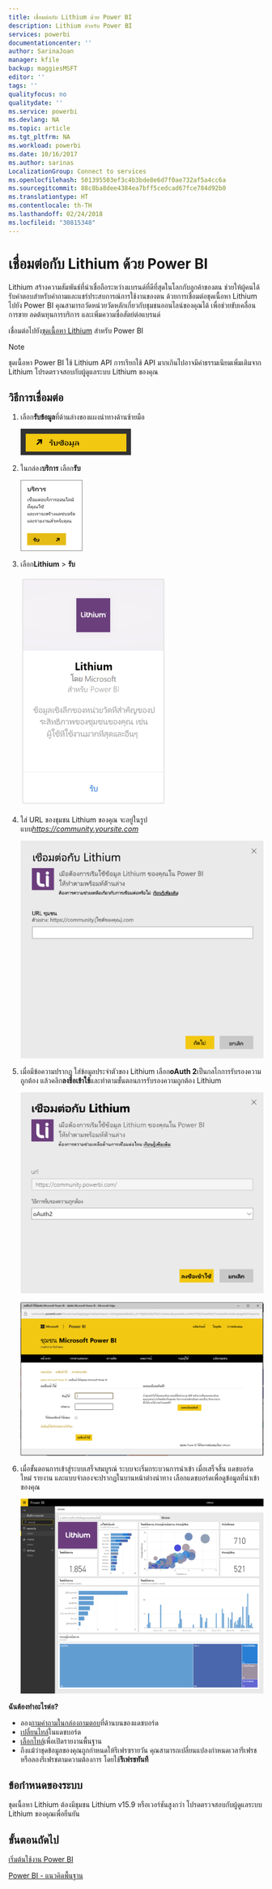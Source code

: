 ```yaml
---
title: เชื่อมต่อกับ Lithium ด้วย Power BI
description: Lithium สำหรับ Power BI
services: powerbi
documentationcenter: ''
author: SarinaJoan
manager: kfile
backup: maggiesMSFT
editor: ''
tags: ''
qualityfocus: no
qualitydate: ''
ms.service: powerbi
ms.devlang: NA
ms.topic: article
ms.tgt_pltfrm: NA
ms.workload: powerbi
ms.date: 10/16/2017
ms.author: sarinas
LocalizationGroup: Connect to services
ms.openlocfilehash: 501395503ef3c4b3bde8e6d7f0ae732af5a4cc6a
ms.sourcegitcommit: 88c8ba8dee4384ea7bff5cedcad67fce784d92b0
ms.translationtype: HT
ms.contentlocale: th-TH
ms.lasthandoff: 02/24/2018
ms.locfileid: "30815348"
---
```

# <a name="connect-to-lithium-with-power-bi"></a>เชื่อมต่อกับ Lithium ด้วย Power BI
Lithium สร้างความสัมพันธ์ที่น่าเชื่อถือระหว่างแบรนด์ที่ดีที่สุดในโลกกับลูกค้าของตน ช่วยให้ผู้คนได้รับคำตอบสำหรับคำถามและแชร์ประสบการณ์การใช้งานของตน ด้วยการเชื่อมต่อชุดเนื้อหา Lithium ไปยัง Power BI คุณสามารถวัดหน่วยวัดหลักเกี่ยวกับชุมชนออนไลน์ของคุณได้ เพื่อช่วยขับเคลื่อนการขาย ลดต้นทุนการบริการ และเพิ่มความซื่อสัตย์ต่อแบรนด์ 

เชื่อมต่อไปยัง[ชุดเนื้อหา Lithium](https://app.powerbi.com/getdata/services/lithium) สำหรับ Power BI

>[!NOTE]
>ชุดเนื้อหา Power BI ใช้ Lithium API การเรียกใช้ API มากเกินไปอาจมีค่าธรรมเนียมเพิ่มเติมจาก Lithium โปรดตรวจสอบกับผู้ดูแลระบบ Lithium ของคุณ

## <a name="how-to-connect"></a>วิธีการเชื่อมต่อ
1. เลือก**รับข้อมูล**ที่ด้านล่างของแผงนำทางด้านซ้ายมือ
   
   ![](media/service-connect-to-lithium/pbi_getdata.png) 
2. ในกล่อง**บริการ** เลือก**รับ**
   
   ![](media/service-connect-to-lithium/pbi_getservices.png) 
3. เลือก**Lithium** \> **รับ**
   
   ![](media/service-connect-to-lithium/lithiumconnect.png)
4. ใส่ URL ของชุมชน Lithium ของคุณ จะอยู่ในรูปแบบ*https://community.yoursite.com*
   
   ![](media/service-connect-to-lithium/params.png)
5. เมื่อมีข้อความปรากฏ ใส่ข้อมูลประจำตัวของ Lithium เลือก**oAuth 2**เป็นกลไกการรับรองความถูกต้อง แล้วคลิก**ลงชื่อเข้าใช้**และทำตามขั้นตอนการรับรองความถูกต้อง Lithium
   
   ![](media/service-connect-to-lithium/creds.png)
   
   ![](media/service-connect-to-lithium/creds2.png)
6. เมื่อขั้นตอนการเข้าสู่ระบบเสร็จสมบูรณ์ ระบบจะเริ่มกระบวนการนำเข้า เมื่อเสร็จสิ้น แดชบอร์ดใหม่ รายงาน และแบบจำลองจะปรากฏในบานหน้าต่างนำทาง เลือกแดชบอร์ดเพื่อดูข้อมูลที่นำเข้าของคุณ
   
    ![](media/service-connect-to-lithium/lithium.png)

**ฉันต้องทำอะไรต่อ?**

* ลอง[ถามคำถามในกล่องถามตอบ](power-bi-q-and-a.md)ที่ด้านบนของแดชบอร์ด
* [เปลี่ยนไทล์](service-dashboard-edit-tile.md)ในแดชบอร์ด
* [เลือกไทล์](service-dashboard-tiles.md)เพื่อเปิดรายงานพื้นฐาน
* ถึงแม้ว่าชุดข้อมูลของคุณถูกกำหนดให้รีเฟรซรายวัน คุณสามารถเปลี่ยนแปลงกำหนดเวลารีเฟรช หรือลองรีเฟรชตามความต้องการ โดยใช้**รีเฟรชทันที**

## <a name="system-requirements"></a>ข้อกำหนดของระบบ
ชุดเนื้อหา Lithium ต้องมีชุมชน Lithium v15.9 หรือเวอร์ชันสูงกว่า โปรดตรวจสอบกับผู้ดูแลระบบ Lithium ของคุณเพื่อยืนยัน

## <a name="next-steps"></a>ขั้นตอนถัดไป
[เริ่มต้นใช้งาน Power BI](service-get-started.md)

[Power BI - แนวคิดพื้นฐาน](service-basic-concepts.md)

